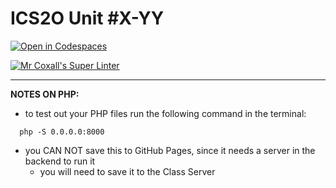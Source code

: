# ICS2O Unit #X-YY

[![Open in Codespaces](https://classroom.github.com/assets/launch-codespace-2972f46106e565e64193e422d61a12cf1da4916b45550586e14ef0a7c637dd04.svg)](https://classroom.github.com/open-in-codespaces?assignment_repo_id=19676416)

[![Mr Coxall's Super Linter](https://github.com/MTHS-ICD2O-1-2024/icd2o-assignment-06-php-b-Isaac-Ip/workflows/Mr%20Coxall's%20Super%20Linter/badge.svg)](https://github.com/MTHS-ICD2O-1-2024/icd2o-assignment-06-php-b-Isaac-Ip/actions)

---

**NOTES ON PHP:**
- to test out your PHP files run the following command in the terminal:
```console
  php -S 0.0.0.0:8000
```
- you CAN NOT save this to GitHub Pages, since it needs a server in the backend to run it
  - you will need to save it to the Class Server
